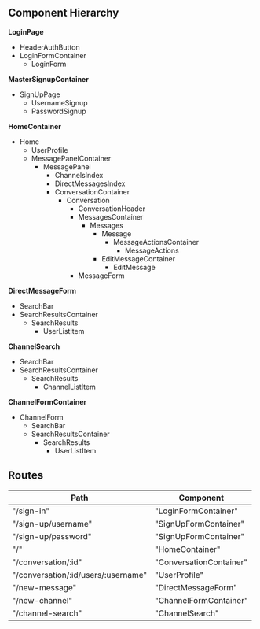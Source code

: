 
## Component Hierarchy

**LoginPage**
  - HeaderAuthButton
  - LoginFormContainer
    - LoginForm

**MasterSignupContainer**
  - SignUpPage
    - UsernameSignup
    - PasswordSignup

**HomeContainer**
  - Home
    - UserProfile
    - MessagePanelContainer
      - MessagePanel
        - ChannelsIndex
        - DirectMessagesIndex
        - ConversationContainer
          - Conversation
            - ConversationHeader
            - MessagesContainer
              - Messages
                - Message
                  - MessageActionsContainer
                    - MessageActions
                - EditMessageContainer
                  - EditMessage
            - MessageForm

**DirectMessageForm**
  - SearchBar
  - SearchResultsContainer
    - SearchResults
      - UserListItem


**ChannelSearch**
  - SearchBar
  - SearchResultsContainer
    - SearchResults
      - ChannelListItem

**ChannelFormContainer**
  - ChannelForm
    - SearchBar
    - SearchResultsContainer
      - SearchResults
        - UserListItem


## Routes

|Path   | Component   |
|-------|-------------|
| "/sign-in"          | "LoginFormContainer"   |
| "/sign-up/username" | "SignUpFormContainer" |
| "/sign-up/password" | "SignUpFormContainer" |
| "/"                 | "HomeContainer"       |
| "/conversation/:id" | "ConversationContainer" |
| "/conversation/:id/users/:username" | "UserProfile" |
| "/new-message"      | "DirectMessageForm" |
| "/new-channel"      | "ChannelFormContainer"
| "/channel-search"   | "ChannelSearch" |
